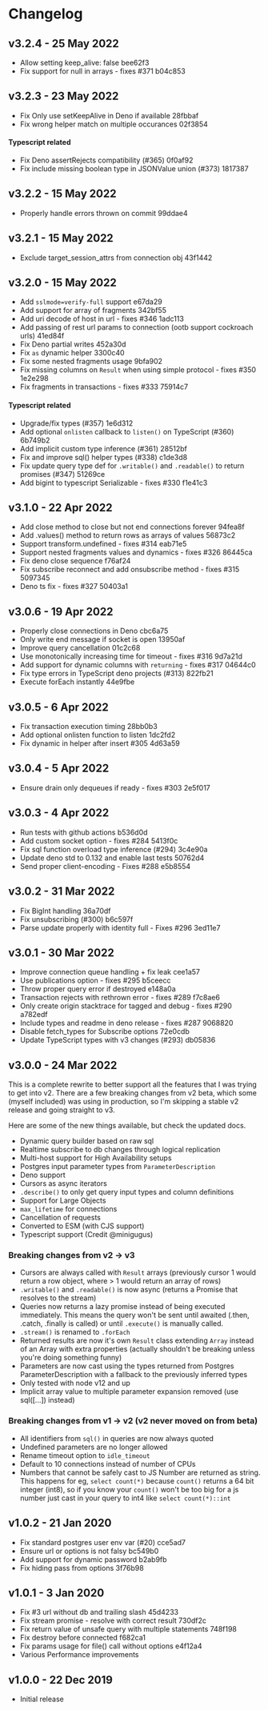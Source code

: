 # Changelog

## v3.2.4 - 25 May 2022
- Allow setting keep_alive: false  bee62f3
- Fix support for null in arrays - fixes #371  b04c853

## v3.2.3 - 23 May 2022
- Fix Only use setKeepAlive in Deno if available  28fbbaf
- Fix wrong helper match on multiple occurances  02f3854

#### Typescript related
- Fix Deno assertRejects compatibility (#365)  0f0af92
- Fix include missing boolean type in JSONValue union (#373)  1817387

## v3.2.2 - 15 May 2022
- Properly handle errors thrown on commit  99ddae4

## v3.2.1 - 15 May 2022
- Exclude target_session_attrs from connection obj  43f1442

## v3.2.0 - 15 May 2022
- Add `sslmode=verify-full` support  e67da29
- Add support for array of fragments  342bf55
- Add uri decode of host in url - fixes #346 1adc113
- Add passing of rest url params to connection (ootb support cockroach urls)  41ed84f
- Fix Deno partial writes  452a30d
- Fix `as` dynamic helper  3300c40
- Fix some nested fragments usage  9bfa902
- Fix missing columns on `Result` when using simple protocol - fixes #350  1e2e298
- Fix fragments in transactions - fixes #333  75914c7

#### Typescript related
- Upgrade/fix types (#357)  1e6d312
- Add optional `onlisten` callback to `listen()` on TypeScript (#360)  6b749b2
- Add implicit custom type inference (#361)  28512bf
- Fix and improve sql() helper types (#338)  c1de3d8
- Fix update query type def for `.writable()` and `.readable()` to return promises (#347)  51269ce
- Add bigint to typescript Serializable - fixes #330  f1e41c3

## v3.1.0 - 22 Apr 2022
- Add close method to close but not end connections forever  94fea8f
- Add .values() method to return rows as arrays of values  56873c2
- Support transform.undefined - fixes #314  eab71e5
- Support nested fragments values and dynamics - fixes #326  86445ca
- Fix deno close sequence  f76af24
- Fix subscribe reconnect and add onsubscribe method - fixes #315  5097345
- Deno ts fix - fixes #327  50403a1

## v3.0.6 - 19 Apr 2022
- Properly close connections in Deno  cbc6a75
- Only write end message if socket is open  13950af
- Improve query cancellation  01c2c68
- Use monotonically increasing time for timeout - fixes #316  9d7a21d
- Add support for dynamic columns with `returning` - fixes #317  04644c0
- Fix type errors in TypeScript deno projects (#313)  822fb21
- Execute forEach instantly  44e9fbe

## v3.0.5 - 6 Apr 2022
- Fix transaction execution timing  28bb0b3
- Add optional onlisten function to listen  1dc2fd2
- Fix dynamic in helper after insert #305  4d63a59

## v3.0.4 - 5 Apr 2022
- Ensure drain only dequeues if ready - fixes #303  2e5f017

## v3.0.3 - 4 Apr 2022
- Run tests with github actions  b536d0d
- Add custom socket option - fixes #284  5413f0c
- Fix sql function overload type inference (#294)  3c4e90a
- Update deno std to 0.132 and enable last tests  50762d4
- Send proper client-encoding - Fixes #288  e5b8554

## v3.0.2 - 31 Mar 2022
- Fix BigInt handling  36a70df
- Fix unsubscribing  (#300)  b6c597f
- Parse update properly with identity full - Fixes #296  3ed11e7

## v3.0.1 - 30 Mar 2022
 - Improve connection queue handling + fix leak cee1a57
 - Use publications option - fixes #295 b5ceecc
 - Throw proper query error if destroyed e148a0a
 - Transaction rejects with rethrown error - fixes #289 f7c8ae6
 - Only create origin stacktrace for tagged and debug - fixes #290 a782edf
 - Include types and readme in deno release - fixes #287 9068820
 - Disable fetch_types for Subscribe options 72e0cdb
 - Update TypeScript types with v3 changes (#293) db05836

## v3.0.0 - 24 Mar 2022
This is a complete rewrite to better support all the features that I was trying to get into v2. There are a few breaking changes from v2 beta, which some (myself included) was using in production, so I'm skipping a stable v2 release and going straight to v3.

Here are some of the new things available, but check the updated docs.
- Dynamic query builder based on raw sql
- Realtime subscribe to db changes through logical replication
- Multi-host support for High Availability setups
- Postgres input parameter types from `ParameterDescription`
- Deno support
- Cursors as async iterators
- `.describe()` to only get query input types and column definitions
- Support for Large Objects
- `max_lifetime` for connections
- Cancellation of requests
- Converted to ESM (with CJS support)
- Typescript support (Credit @minigugus)

### Breaking changes from v2 -> v3
- Cursors are always called with `Result` arrays (previously cursor 1 would return a row object, where > 1 would return an array of rows)
- `.writable()` and `.readable()` is now async (returns a Promise that resolves to the stream)
- Queries now returns a lazy promise instead of being executed immediately. This means the query won't be sent until awaited (.then, .catch, .finally is called) or until `.execute()` is manually called.
- `.stream()` is renamed to `.forEach`
- Returned results are now it's own `Result` class extending `Array` instead of an Array with extra properties (actually shouldn't be breaking unless you're doing something funny)
- Parameters are now cast using the types returned from Postgres ParameterDescription with a fallback to the previously inferred types
- Only tested with node v12 and up
- Implicit array value to multiple parameter expansion removed (use sql([...]) instead)

### Breaking changes from v1 -> v2 (v2 never moved on from beta)
- All identifiers from `sql()` in queries are now always quoted
- Undefined parameters are no longer allowed
- Rename timeout option to `idle_timeout`
- Default to 10 connections instead of number of CPUs
- Numbers that cannot be safely cast to JS Number are returned as string. This happens for eg, `select count(*)` because `count()` returns a 64 bit integer (int8), so if you know your `count()` won't be too big for a js number just cast in your query to int4 like `select count(*)::int`

## v1.0.2 - 21 Jan 2020

- Fix standard postgres user env var (#20)  cce5ad7
- Ensure url or options is not falsy  bc549b0
- Add support for dynamic password  b2ab9fb
- Fix hiding pass from options  3f76b98


## v1.0.1 - 3 Jan 2020

- Fix #3 url without db and trailing slash  45d4233
- Fix stream promise - resolve with correct result  730df2c
- Fix return value of unsafe query with multiple statements  748f198
- Fix destroy before connected  f682ca1
- Fix params usage for file() call without options  e4f12a4
- Various Performance improvements

## v1.0.0 - 22 Dec 2019

- Initial release
